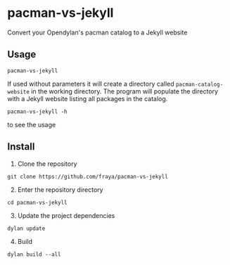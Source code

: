 # pacman-vs-jekyll
Convert your Opendylan's pacman catalog to a Jekyll website

## Usage

```
pacman-vs-jekyll
```

If used without parameters it will create a directory called
`pacman-catalog-website` in the working directory. The program will
populate the directory with a Jekyll website listing all packages in
the catalog.

```
pacman-vs-jekyll -h
```

to see the usage

## Install

1. Clone the repository

```
git clone https://github.com/fraya/pacman-vs-jekyll
```

2. Enter the repository directory

```
cd pacman-vs-jekyll
```

3. Update the project dependencies


```
dylan update
```

4. Build

```
dylan build --all
```